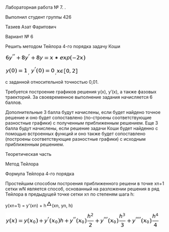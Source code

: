 Лабораторная работа № 7. .

Выполнил студент группы 426

Тазиев Азат Фаритович

Вариант № 6

Решить методом Тейлора 4-го порядка задачу Коши

![Image alt](https://github.com/AzatTaziev426/lab7/blob/master/difur.png)

![Image alt](https://github.com/AzatTaziev426/lab7/blob/master/y0.png), ![Image alt](https://github.com/AzatTaziev426/lab7/blob/master/y00.png),![Image alt](https://github.com/AzatTaziev426/lab7/blob/master/x02.png)

с заданной относительной точностью 0,01.

Требуется построение графиков решения y(x), y′(x), а также фазовых траекторий. За своевременное выполнение задания начисляется 6 баллов.

Дополнительные 3 балла будут начислены, если будет найдено точное решение и оно будет сопоставлено (по-строены соответствующие разностные графики) с полученным приближенным решением. Еще 3 балла будут начислены, если решение задачи Коши будет найденно с помощью встроенных функций и оно также будет сопоставлено (построены соответствующие разностные графики) с исходным приближенным решением.

Теоретическая часть

Метод Тейлора 

Формула Тейлора 4-го порядка

Простейшим способом построения приближенного решени в точке xn+1 сетки wN является способ, основанный на разложении решения в ряд Тейлора в предыдущей точке сетки xn по степеням шага h:

y(xn+1) = y'(xn) + h![Image alt](https://github.com/AzatTaziev426/lab7/blob/master/triangle.png)(xn, yn, h)



![Image alt](https://github.com/AzatTaziev426/lab7/blob/master/telor.png)



